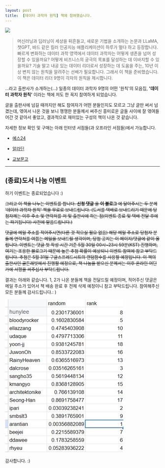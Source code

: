 ```yaml
---
layout: post
title:  [데이터 과학자 원칙] 책에 참여했습니다. 
---
```



![](https://cojette.files.wordpress.com/2023/05/xl.jpg?width=450)

> 머신러닝과 딥러닝이 세상을 뒤흔들고, 새로운 기법을 소개하는 논문과 LLaMA, 챗GPT, 바드 같은 킬러 인공지능 애플리케이션이 하루가 멀다 하고 등장합니다. 빠르게 변화하는 데이터 과학 영역에서 데이터 과학자는 어떻게 생존을 넘어 성장할 수 있을까요? 어떻게 비즈니스의 궁극의 목표를 달성하는 데 이바지할 수 있을까요? 기술 말고 내공 있는 데이터 리더로서 성장하는 데 도움을 주는, 10년 이상 변치 않는 원칙을 알려주는 선배가 필요합니다. 그래서 이 책을 준비했습니다. 이 책은 데이터 리더 9명이 각자의 원칙을 제시합니다.

...라고 출판사가 소개하는(...) 일종의 데이터 과학자 9명의 어떤 '원칙'의 모음집, **'데이터 과학자 원칙'** 이라는 책에 저도 한 꼭지 참여하게 되었습니다.

글을 출판사에 넘길 때까지만 해도 참여자가 어떤 분들인지도 모르고 그냥 글만 써서 넘겼는데, 엮여서 나온 것을 보니 쟁쟁한 분들께서 써주신 흥미로운 글들 사이에 잘 엮여들어간 것 같아서 좋았고, 결과적으로 재미있는 구성의 책이 나온 것 같습니다.

자세한 정보 확인 및 구매는 아래 인터넷 서점들(과 오프라인 서점들)에서 가능합니다.

-  [예스24](https://bit.ly/42OA9zr?fbclid=IwAR3iXk_bYOnsnBLuyiMHZKH0NMGQORqS_zXyX6eiMZHN-EVvl1w_bbMhPvA)

-  [알라딘](https://bit.ly/41RYMKf?fbclid=IwAR0g90ovPFwDbIdOBFH4pms1f6NLolReCSlLNnuKZkQCBDWPFdnf2blV600)

-  [교보문고](https://bit.ly/3BDETM7?fbclid=IwAR3SpIq8caswRL6CGBkJZ3NEw_MHIKVK36ZedRynjiSXct25LR5eXLPovvQ)

---
## (종료)도서 나눔 이벤트

하기 이벤트는 종료되었습니다 :) 

~~그리고 이 책을 나누는 이벤트를 합니다. **신청 댓글** 을 **이 블로그** 에 달아주시는 두 분께 '데이터 과학자 원칙' 책을 무료로 보내드립니다. 
(도서를 택배로 보내드리기 때문에 당첨자께는 이후 주소 및 연락처를 저 및 출판사에 하는 점(이벤트 종료 및 택배 전달 후에는 파기됩니다) 사전에 말씀드립니다.)~~

~~댓글에 메일 주소를 적어주시면(다른 것 적으실 필요 없음) 해당 메일 주소로 당첨자 분들께 연락처를 여쭙는 메일을 보내드릴 생각이며, 당첨 공지는 이 페이지/댓글에 같이 올립니다. 
이벤트는 댓글 첫 작성 시간 기준 5월 30일 00시~23시 59분(KST) 진행하며, 여기는 조용한 블로그기 때문에 높은 추첨 확률이 예상되니 이벤트 참여에 참고 부탁드립니다.
추첨은 5월 31일 구글스프레드시트의 랜덤함수를 사용할 예정입니다. 
이 책의 출판사인 골든래빗에서 진행할 에정으로, 책 나눔을 받으신 분께서는 이후 온라인 어딘가에 서평을 써주십사 부탁드립니다.~~

결과는 아래와 같습니다. 1, 2가 나온 분들께 책을 전달드릴 예정이며, 적어주신 댓글은 메일 주소가 있어서 책 배송 완료 후 전체 삭제 예정이니 참고 부탁드립니다. 
참여해주신 모든 분들께 감사드립니다.: )

![](https://raw.githubusercontent.com/cojette/cojette.github.io/master/_posts/event.JPG)

감사합니다. :) 

